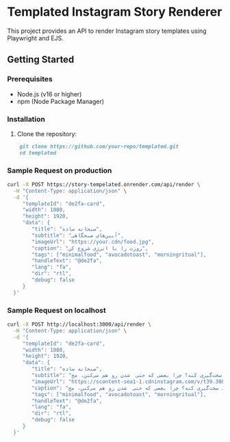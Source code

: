 # Templated Instagram Story Renderer

This project provides an API to render Instagram story templates using Playwright and EJS.

## Getting Started

### Prerequisites

- Node.js (v16 or higher)
- npm (Node Package Manager)

### Installation

1. Clone the repository:

```markdown
    git clone https://github.com/your-repo/templated.git
    cd templated
```

### Sample Request on production

```bash
curl -X POST https://story-tempelated.onrender.com/api/render \
  -H "Content-Type: application/json" \
  -d '{
     "templateId": "de2fa-card",
     "width": 1080,
     "height": 1920,
     "data": {
        "title": "صبحانه ساده",
        "subtitle": "آیین‌های صبحگاهی",
        "imageUrl": "https://your.cdn/food.jpg",
        "caption": "روزت را با انرژی شروع کن",
        "tags": ["minimalfood", "avocadotoast", "morningritual"],
        "handleText": "@de2fa",
        "lang": "fa",
        "dir": "rtl",
        "debug": false
     }
  }'
```

### Sample Request on localhost

```bash
curl -X POST http://localhost:3000/api/render \
  -H "Content-Type: application/json" \
  -d '{
     "templateId": "de2fa-card",
     "width": 1080,
     "height": 1920,
     "data": {
        "title": "صبحانه ساده",
        "subtitle": "ده سال پیش، آنگلا مرکل با اطمینان گفت: «ما از پسش برمی‌آییم!» و کلی کار هم کرد. یادته؟ حالا بحث پناهندگی و برگردوندن آدما، خیلی‌ها رو درگیر کرده. دولت چقدر باید سخت‌گیری کنه؟ چرا بعضی که حتی  شدن رو هم می‌کنن، مج",
        "imageUrl": "https://scontent-sea1-1.cdninstagram.com/v/t39.30808-6/540692055_1164409325716193_5022594382419109685_n.jpg?stp=dst-jpg_e35_p640x640_sh0.08_tt6&efg=eyJ2ZW5jb2RlX3RhZyI6ImltYWdlX3VybGdlbi4xMDgweDEzNTAuc2RyLmYzMDgwOC5kZWZhdWx0X2ltYWdlLmMyIn0&_nc_ht=scontent-sea1-1.cdninstagram.com&_nc_cat=1&_nc_oc=Q6cZ2QH0R5NK-GcX-sXUKiRAxus9uWqalrogj9dLW4vJ5jPXzRWT3ONs1yuS9oG8_rU0DME&_nc_ohc=QCyXmq5GXQkQ7kNvwGk8AN0&_nc_gid=-MxvE7ECwYx8jJdrZDN7Bw&edm=APs17CUAAAAA&ccb=7-5&oh=00_AfU-eb-1zWLCAPbPWfDlAw40Z9Fsr2m7dJZlrWhNLq0k0A&oe=68B7DEC9&_nc_sid=10d13b",
        "caption": "ده سال پیش، آنگلا مرکل با اطمینان گفت: «ما از پسش برمی‌آییم!» و کلی کار هم کرد. یادته؟ حالا بحث پناهندگی و برگردوندن آدما، خیلی‌ها رو درگیر کرده. دولت چقدر باید سخت‌گیری کنه؟ چرا بعضی که حتی  شدن رو هم می‌کنن، مج",
        "tags": ["minimalfood", "avocadotoast", "morningritual"],
        "handleText": "@de2fa",
        "lang": "fa",
        "dir": "rtl",
        "debug": false
     }
  }'
```
